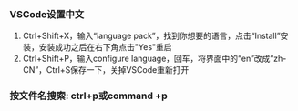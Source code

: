 ### VSCode设置中文

1. Ctrl+Shift+X，输入“language pack”，找到你想要的语言，点击“Install”安装，安装成功之后在右下角点击"Yes"重启
2. Ctrl+Shift+P，输入configure language，回车，将界面中的“en”改成“zh-CN”，Ctrl+S保存一下，关掉VSCode重新打开

###  按文件名搜索: ctrl+p或command +p

